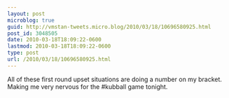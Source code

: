 ```yaml
---
layout: post
microblog: true
guid: http://vmstan-tweets.micro.blog/2010/03/18/10696580925.html
post_id: 3048505
date: 2010-03-18T18:09:22-0600
lastmod: 2010-03-18T18:09:22-0600
type: post
url: /2010/03/18/10696580925.html
---
```

All of these first round upset situations are doing a number on my bracket. Making me very nervous for the #kubball game tonight.
